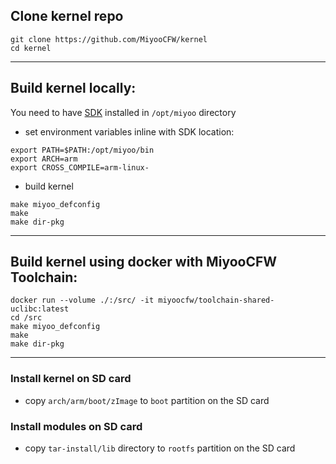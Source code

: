 ## Clone kernel repo
```
git clone https://github.com/MiyooCFW/kernel
cd kernel
```

---
## Build kernel locally:

You need to have [SDK](https://github.com/TriForceX/MiyooCFW/wiki/Get-the-prebuilt-SDK-from-GH-actions) installed in `/opt/miyoo` directory

- set environment variables inline with SDK location:
```
export PATH=$PATH:/opt/miyoo/bin
export ARCH=arm
export CROSS_COMPILE=arm-linux-
```
- build kernel

```
make miyoo_defconfig
make
make dir-pkg
```

---
## Build kernel using docker with MiyooCFW Toolchain:
```
docker run --volume ./:/src/ -it miyoocfw/toolchain-shared-uclibc:latest
cd /src
make miyoo_defconfig
make
make dir-pkg
```
---
### Install kernel on SD card

- copy `arch/arm/boot/zImage` to `boot` partition on the SD card

### Install modules on SD card

- copy `tar-install/lib` directory to `rootfs` partition on the SD card